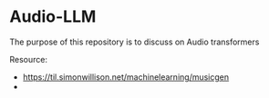 # Audio-LLM
The purpose of this repository is to discuss on Audio transformers

Resource:
- https://til.simonwillison.net/machinelearning/musicgen
- 

